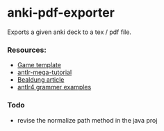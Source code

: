 # anki-pdf-exporter
Exports a given anki deck to a tex / pdf file.

### Resources:
- [Game template](https://www.alexecollins.com/antlr4-and-maven-tutorial/)
- [antlr-mega-tutorial](https://tomassetti.me/antlr-mega-tutorial/#java-setup)
- [Bealdung article](https://www.baeldung.com/java-antlr)
- [antlr4 grammer examples](https://github.com/antlr/grammars-v4/tree/master/java8)

### Todo
* revise the normalize path method in the java proj


